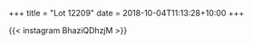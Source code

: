 +++
title       = "Lot 12209"
date        = 2018-10-04T11:13:28+10:00
+++

{{< instagram BhaziQDhzjM >}}
